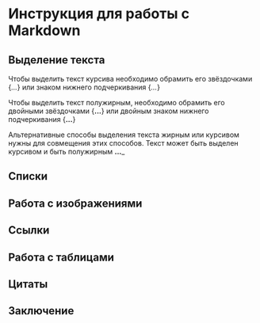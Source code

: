 # Инструкция для работы с Markdown

## Выделение текста

Чтобы выделить текст курсива необходимо обрамить его звёздочками {*...*} или знаком нижнего подчеркивания {_..._}

Чтобы выделить текст полужирным, необходимо обрамить его двойными звёздочками {**...**} или двойным знаком нижнего подчеркивания {__...__}

Альтернативные способы выделения текста жирным или курсивом нужны для совмещения этих способов. Текст может быть выделен курсивом и быть полужирным **...**_

## Списки

## Работа с изображениями

## Ссылки

## Работа с таблицами

## Цитаты

## Заключение 